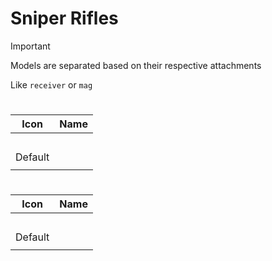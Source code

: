 # Sniper Rifles

> [!IMPORTANT]
> Models are separated based on their respective attachments
>
> Like `receiver` or `mag`



# 
| Icon | Name |
| :--: | :--: | 
| | | | | 
<br> Default | | 
| | | | | 




# 
| Icon | Name |
| :--: | :--: | 
| | | | | 
<br> Default | | 
| | | | | 

